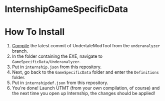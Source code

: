 # InternshipGameSpecificData
# How To Install
1. [Compile](https://github.com/UnderminersTeam/UndertaleModTool/blob/underanalyzer/README.md#compilation-instructions) the latest commit of UndertaleModTool from the `underanalyzer` branch.
2. In the folder containing the EXE, navigate to `GameSpecificData/Underanalyzer`.
3. Put in `internship.json` from this repository.
4. Next, go back to the `GameSpecificData` folder and enter the `Definitions` folder.
5. Put in `internshipdef.json` from this repository.
6. You're done! Launch UTMT (from your own compilation, of course) and the next time you open up Internship, the changes should be applied!
